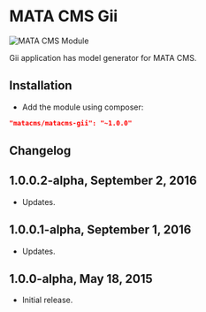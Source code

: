 MATA CMS Gii
==========================================

![MATA CMS Module](https://s3-eu-west-1.amazonaws.com/qi-interactive/assets/mata-cms/gear-mata-logo%402x.png)


Gii application has model generator for MATA CMS.


Installation
------------

- Add the module using composer:

```json
"matacms/matacms-gii": "~1.0.0"
```

Changelog
---------

## 1.0.0.2-alpha, September 2, 2016

- Updates.

## 1.0.0.1-alpha, September 1, 2016

- Updates.

## 1.0.0-alpha, May 18, 2015

- Initial release.
